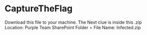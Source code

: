 # CaptureTheFlag
Download this file to your machine. The Next clue is inside this .zip
Location: Purple Team SharePoint Folder = File Name: Infected.zip
